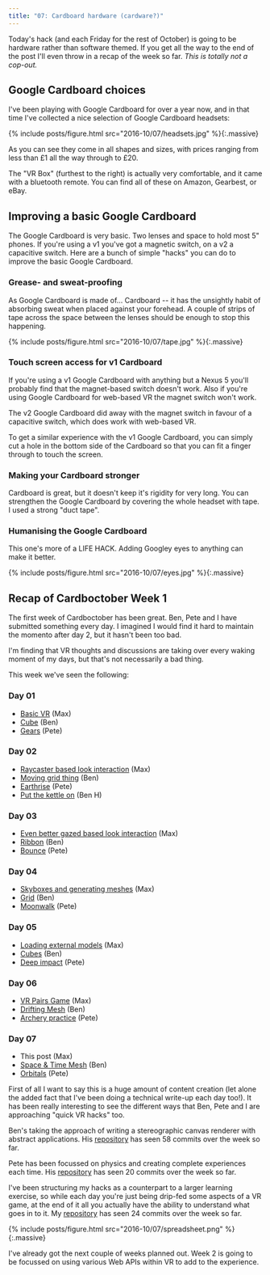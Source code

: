 ```yaml
---
title: "07: Cardboard hardware (cardware?)"
---
```


Today's hack (and each Friday for the rest of October) is going to be hardware rather than software themed. If you get all the way to the end of the post I'll even throw in a recap of the week so far. _This is totally not a cop-out._

<!-- more -->

## Google Cardboard choices

I've been playing with Google Cardboard for over a year now, and in that time I've collected a nice selection of Google Cardboard headsets:

{% include posts/figure.html src="2016-10/07/headsets.jpg" %}{:.massive}

As you can see they come in all shapes and sizes, with prices ranging from less than £1 all the way through to £20.

The "VR Box" (furthest to the right) is actually very comfortable, and it came with a bluetooth remote. You can find all of these on Amazon, Gearbest, or eBay.

## Improving a basic Google Cardboard

The Google Cardboard is very basic. Two lenses and space to hold most 5" phones. If you're using a v1 you've got a magnetic switch, on a v2 a capacitive switch. Here are a bunch of simple "hacks" you can do to improve the basic Google Cardboard.

### Grease- and sweat-proofing

As Google Cardboard is made of... Cardboard -- it has the unsightly habit of absorbing sweat when placed against your forehead. A couple of strips of tape across the space between the lenses should be enough to stop this happening.

{% include posts/figure.html src="2016-10/07/tape.jpg" %}{:.massive}

### Touch screen access for v1 Cardboard

If you're using a v1 Google Cardboard with anything but a Nexus 5 you'll probably find that the magnet-based switch doesn't work. Also if you're using Google Cardboard for web-based VR the magnet switch won't work.

The v2 Google Cardboard did away with the magnet switch in favour of a capacitive switch, which does work with web-based VR.

To get a similar experience with the v1 Google Cardboard, you can simply cut a hole in the bottom side of the Cardboard so that you can fit a finger through to touch the screen.

### Making your Cardboard stronger

Cardboard is great, but it doesn't keep it's rigidity for very long. You can strengthen the Google Cardboard by covering the whole headset with tape. I used a strong "duct tape".

### Humanising the Google Cardboard

This one's more of a LIFE HACK. Adding Googley eyes to anything can make it better.

{% include posts/figure.html src="2016-10/07/eyes.jpg" %}{:.massive}

## Recap of Cardboctober Week 1

The first week of Cardboctober has been great. Ben, Pete and I have submitted something every day. I imagined I would find it hard to maintain the momento after day 2, but it hasn't been too bad.

I'm finding that VR thoughts and discussions are taking over every waking moment of my days, but that's not necessarily a bad thing.

This week we've seen the following:

### Day 01
- [Basic VR](https://cardboctober.github.io/max/01/) (Max)
- [Cube](https://cardboctober.github.io/ben/01/) (Ben)
- [Gears](https://cardboctober.github.io/pete/01/) (Pete)

### Day 02
- [Raycaster based look interaction](https://cardboctober.github.io/max/02/) (Max)
- [Moving grid thing](https://cardboctober.github.io/ben/02/) (Ben)
- [Earthrise](https://cardboctober.github.io/pete/02/) (Pete)
- [Put the kettle on](https://cardboctober.github.io/binhums/2016-10-02/) (Ben H)

### Day 03
- [Even better gazed based look interaction](https://cardboctober.github.io/max/03/) (Max)
- [Ribbon](https://cardboctober.github.io/ben/03/) (Ben)
- [Bounce](https://cardboctober.github.io/pete/03/) (Pete)

### Day 04
- [Skyboxes and generating meshes](https://cardboctober.github.io/max/04/) (Max)
- [Grid](https://cardboctober.github.io/ben/04/) (Ben)
- [Moonwalk](https://cardboctober.github.io/pete/04/) (Pete)

### Day 05
- [Loading external models](https://cardboctober.github.io/max/05/) (Max)
- [Cubes](https://cardboctober.github.io/ben/05/) (Ben)
- [Deep impact](https://cardboctober.github.io/pete/05/) (Pete)

### Day 06
- [VR Pairs Game](https://cardboctober.github.io/max/06/) (Max)
- [Drifting Mesh](https://cardboctober.github.io/ben/06/) (Ben)
- [Archery practice](https://cardboctober.github.io/pete/06/) (Pete)

### Day 07
- This post (Max)
- [Space & Time Mesh](https://cardboctober.github.io/ben/07/) (Ben)
- [Orbitals](https://cardboctober.github.io/pete/07/) (Pete)

First of all I want to say this is a huge amount of content creation (let alone the added fact that I've been doing a technical write-up each day too!). It has been really interesting to see the different ways that Ben, Pete and I are approaching "quick VR hacks" too.

Ben's taking the approach of writing a stereographic canvas renderer with abstract applications. His [repository](https://github.com/cardboctober/ben) has seen 58 commits over the week so far.

Pete has been focussed on physics and creating complete experiences each time. His [repository](https://github.com/cardboctober/pete) has seen 20 commits over the week so far.

I've been structuring my hacks as a counterpart to a larger learning exercise, so while each day you're just being drip-fed some aspects of a VR game, at the end of it all you actually have the ability to understand what goes in to it. My [repository](https://github.com/cardboctober/max) has seen 24 commits over the week so far.

{% include posts/figure.html src="2016-10/07/spreadsheet.png" %}{:.massive}

I've already got the next couple of weeks planned out. Week 2 is going to be focussed on using various Web APIs within VR to add to the experience.
